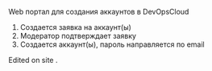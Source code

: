 Web портал для создания аккаунтов в DevOpsCloud

1. Создается заявка на аккаунт(ы)
2. Модератор подтверждает  заявку
3. Создается аккаунт(ы), пароль направляется по email

Edited on site .

